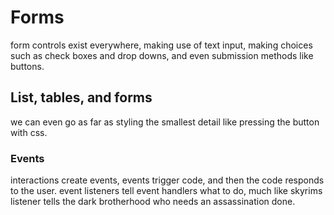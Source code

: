 # Forms
form controls exist everywhere, making use of text input, making choices such as check boxes and drop downs, and even submission methods like buttons.
## List, tables, and forms
we can even go as far as styling the smallest detail like pressing the button with css.
### Events
interactions create events, events trigger code, and then the code responds to the user. event listeners tell event handlers what to do, much like skyrims listener tells the dark brotherhood who needs an assassination done. 